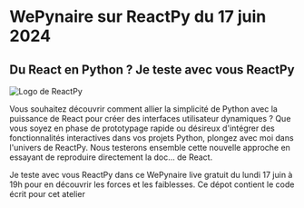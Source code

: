 # WePynaire sur ReactPy du 17 juin 2024

## Du React en Python ? Je teste avec vous ReactPy

![Logo de ReactPy](https://d1yei2z3i6k35z.cloudfront.net/2271533/6666a0e6e9d35_reactpy-logo-landscape.svg)

Vous souhaitez découvrir comment allier la simplicité de Python avec la puissance de React pour créer des interfaces utilisateur dynamiques ? Que vous soyez en phase de prototypage rapide ou désireux d'intégrer des fonctionnalités interactives dans vos projets Python, plongez avec moi dans l'univers de ReactPy. Nous testerons ensemble cette nouvelle approche en essayant de reproduire directement la doc... de React.

Je teste avec vous ReactPy dans ce WePynaire live gratuit du lundi 17 juin à 19h pour en découvrir les forces et les faiblesses. Ce dépot contient le code écrit pour cet atelier